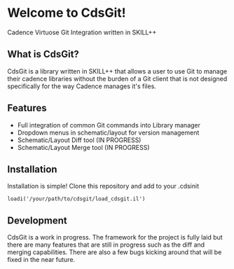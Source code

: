 # Welcome to CdsGit!
Cadence Virtuose Git Integration written in SKILL++

## What is CdsGit?
CdsGit is a library written in SKILL++ that allows a user to use
Git to manage their cadence libraries without the burden of
a Git client that is not designed specifically for the way Cadence
manages it's files.

## Features
* Full integration of common Git commands into Library manager
* Dropdown menus in schematic/layout for version management
* Schematic/Layout Diff tool (IN PROGRESS)
* Schematic/Layout Merge tool (IN PROGRESS)

## Installation
Installation is simple! Clone this repository and add to your .cdsinit
```skill
loadi('/your/path/to/cdsgit/load_cdsgit.il')
```

## Development
CdsGit is a work in progress. The framework for the project is fully laid
but there are many features that are still in progress such as the diff
and merging capabilities. There are also a few bugs kicking around
that will be fixed in the near future.
